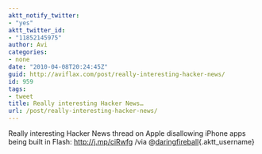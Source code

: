 ```yaml
---
aktt_notify_twitter:
- "yes"
aktt_twitter_id:
- "11852145975"
author: Avi
categories:
- none
date: "2010-04-08T20:24:45Z"
guid: http://aviflax.com/post/really-interesting-hacker-news/
id: 959
tags:
- tweet
title: Really interesting Hacker News…
url: /post/really-interesting-hacker-news/
---
```

Really interesting Hacker News thread on Apple disallowing iPhone apps being built in Flash: <a href="http://j.mp/ciRwfg" rel="nofollow">http://j.mp/ciRwfg</a> /via @[daringfireball](http://twitter.com/daringfireball){.aktt_username}